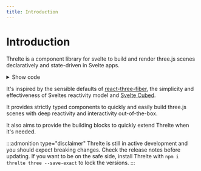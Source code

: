 ```yaml
---
title: Introduction
---
```


<script lang="ts">
import Introduction from '$examples/Introduction.svelte'
import ThrelteWrapper from '$examples/ThrelteWrapper.svelte'
</script>

# Introduction

Threlte is a component library for svelte to build and render three.js scenes declaratively and state-driven in Svelte apps.

<ThrelteWrapper>
  <Introduction />
</ThrelteWrapper>

<details>
  <summary>Show code</summary>

@[code](../../examples/Introduction.svelte)

:::admonition type="info"
In order to be able to make use of context aware hooks like [useThrelte](/docs/hooks/useThrelte), some examples need to be nested in a [`<Canvas>`](/docs/components/canvas) component.
:::

</details>

It's inspired by the sensible defaults of [react-three-fiber](https://github.com/pmndrs/react-three-fiber), the simplicity and effectiveness of Sveltes reactivity model and [Svelte Cubed](https://github.com/Rich-Harris/svelte-cubed).

It provides strictly typed components to quickly and easily build three.js scenes with deep reactivity and interactivity out-of-the-box.

It also aims to provide the building blocks to quickly extend Threlte when it's needed.

:::admonition type="disclaimer"
Threlte is still in active development and you should expect breaking changes. Check the release notes before updating. If you want to be on the safe side, install Threlte with `npm i threlte three --save-exact` to lock the versions.
:::
